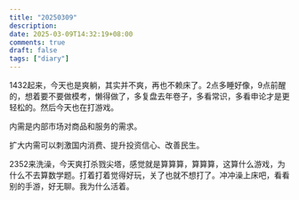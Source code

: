 ```yaml
---
title: "20250309"
description: 
date: 2025-03-09T14:32:19+08:00
comments: true
draft: false
tags: ["diary"]
---
```

1432起来，今天也是爽躺，其实并不爽，再也不赖床了。2点多睡好像，9点前醒的，想着要不要做模考，懒得做了，多复盘去年卷子，多看常识，多看申论才是更轻松的。然后今天也在打游戏。

内需是内部市场对商品和服务的需求。

扩大内需可以刺激国内消费、提升投资信心、改善民生。

2352来洗澡，今天爽打杀戮尖塔，感觉就是算算算，算算算，这算什么游戏，为什么不去算数学题。打着打着觉得好玩，关了也就不想打了。冲冲澡上床吧，看看别的手游，好无聊。我为什么活着。
